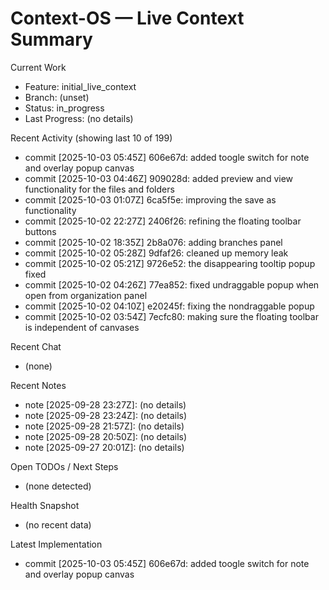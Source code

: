 # Context-OS — Live Context Summary

Current Work
- Feature: initial_live_context
- Branch: (unset)
- Status: in_progress
- Last Progress: (no details)

Recent Activity (showing last 10 of 199)
- commit [2025-10-03 05:45Z] 606e67d: added toogle switch for note and overlay popup canvas
- commit [2025-10-03 04:46Z] 909028d: added preview and view functionality for the files and folders
- commit [2025-10-03 01:07Z] 6ca5f5e: improving the save as functionality
- commit [2025-10-02 22:27Z] 2406f26: refining the floating toolbar buttons
- commit [2025-10-02 18:35Z] 2b8a076: adding branches panel
- commit [2025-10-02 05:28Z] 9dfaf26: cleaned up memory leak
- commit [2025-10-02 05:21Z] 9726e52: the disappearing tooltip popup fixed
- commit [2025-10-02 04:26Z] 77ea852: fixed undraggable popup when open from organization panel
- commit [2025-10-02 04:10Z] e20245f: fixing the nondraggable popup
- commit [2025-10-02 03:54Z] 7ecfc80: making sure the floating toolbar is independent of canvases

Recent Chat
- (none)

Recent Notes
- note [2025-09-28 23:27Z]: (no details)
- note [2025-09-28 23:24Z]: (no details)
- note [2025-09-28 21:57Z]: (no details)
- note [2025-09-28 20:50Z]: (no details)
- note [2025-09-27 20:01Z]: (no details)

Open TODOs / Next Steps
- (none detected)

Health Snapshot
- (no recent data)

Latest Implementation
- commit [2025-10-03 05:45Z] 606e67d: added toogle switch for note and overlay popup canvas
